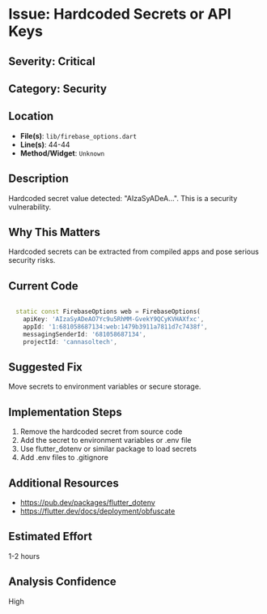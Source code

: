 # Issue: Hardcoded Secrets or API Keys

## Severity: Critical

## Category: Security

## Location
- **File(s)**: `lib/firebase_options.dart`
- **Line(s)**: 44-44
- **Method/Widget**: `Unknown`

## Description
Hardcoded secret value detected: "AIzaSyADeA...". This is a security vulnerability.

## Why This Matters
Hardcoded secrets can be extracted from compiled apps and pose serious security risks.

## Current Code
```dart

  static const FirebaseOptions web = FirebaseOptions(
    apiKey: 'AIzaSyADeAO7Yc9u5RhMM-GvekY9QCyKVHAXfxc',
    appId: '1:681058687134:web:1479b3911a7811d7c7438f',
    messagingSenderId: '681058687134',
    projectId: 'cannasoltech',
```

## Suggested Fix
Move secrets to environment variables or secure storage.

## Implementation Steps
1. Remove the hardcoded secret from source code
2. Add the secret to environment variables or .env file
3. Use flutter_dotenv or similar package to load secrets
4. Add .env files to .gitignore

## Additional Resources
- https://pub.dev/packages/flutter_dotenv
- https://flutter.dev/docs/deployment/obfuscate

## Estimated Effort
1-2 hours

## Analysis Confidence
High
